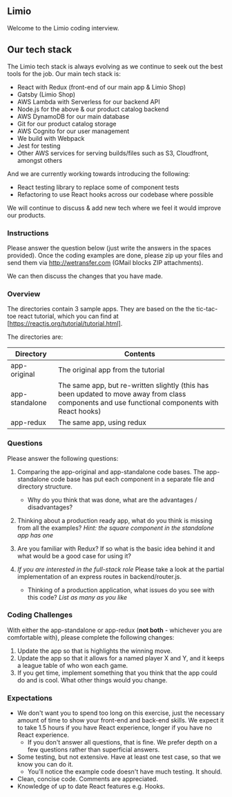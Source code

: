## Limio

Welcome to the Limio coding interview.

## Our tech stack

The Limio tech stack is always evolving as we continue to seek out the best tools for the job. Our main tech stack is:

  * React with Redux (front-end of our main app & Limio Shop)
  * Gatsby (Limio Shop)
  * AWS Lambda with Serverless for our backend API
  * Node.js for the above & our product catalog backend
  * AWS DynamoDB for our main database
  * Git for our product catalog storage
  * AWS Cognito for our user management
  * We build with Webpack
  * Jest for testing
  * Other AWS services for serving builds/files such as S3, Cloudfront, amongst others

And we are currently working towards introducing the following:

 * React testing library to replace some of component tests
 * Refactoring to use React hooks across our codebase where possible
 
We will continue to discuss & add new tech where we feel it would improve our products.

### Instructions

Please answer the question below (just write the answers in the spaces provided). Once the coding examples are done, please zip up your files and send them via http://wetransfer.com (GMail blocks ZIP attachments).  

We can then discuss the changes that you have made.

### Overview

The directories contain 3 sample apps. They are based on the the tic-tac-toe react tutorial, which you can find at [https://reactjs.org/tutorial/tutorial.html].

The directories are:

| Directory      | Contents    |
| ---------------|-------------| 
| app-original   | The original app from the tutorial |
| app-standalone | The same app, but re-written slightly (this has been updated to move away from class components and use functional components with React hooks) |
| app-redux      | The same app, using redux |

### Questions

Please answer the following questions:
    
1. Comparing the app-original and app-standalone code bases. The app-standalone code base has put each component in a separate file and directory structure.   
   * Why do you think that was done, what are the advantages / disadvantages?

2. Thinking about a production ready app, what do you think is missing from all the examples? *Hint: the square component in the standalone app has one*

3. Are you familiar with Redux? If so what is the basic idea behind it and what would be a good case for using it?

4. *If you are interested in the full-stack role* Please take a look at the partial implementation of an express routes in backend/router.js.
    * Thinking of a production application, what issues do you see with this code? *List as many as you like* 

### Coding Challenges

With either the app-standalone or app-redux (**not both** - whichever you are comfortable with), please complete the following changes:

1. Update the app so that is highlights the winning move.
2. Update the app so that it allows for a named player X and Y, and it keeps a league table of who won each game.
3. If you get time, implement something that you think that the app could do and is cool. What other things would you change.

### Expectations
 * We don't want you to spend too long on this exercise, just the necessary amount of time to show your front-end and back-end skills. We expect it to take 1.5 hours if you have React experience, longer if you have no React experience. 
    * If you don't answer all questions, that is fine. We prefer depth on a few questions rather than superficial answers.
 * Some testing, but not extensive. Have at least one test case, so that we know you can do it. 
    * You'll notice the example code doesn't have much testing. It should.
 * Clean, concise code. Comments are appreciated.
 * Knowledge of up to date React features e.g. Hooks.




    
      
    
    

 





